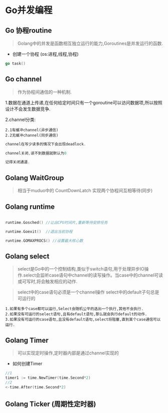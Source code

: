 # Go并发编程

## Go 协程routine
> Golang中的并发是函数相互独立运行的能力,Goroutines是并发运行的函数.

+ 创建一个协程 (os:进程,线程,协程)

```go
go task()
```

## Go channel
>作为协程间通信的一种机制.

1.数据在通道上传递,在任何给定时间只有一个goroutine可以访问数据项,所以按照设计不会发生数据竞争.


2.channel分类:


    2.1有缓冲channel(异步通信)
    2.2无缓冲channel(同步通信)

```go
channel在写少读多的情况下会出现deadlock.

channel关闭,读不到数据就默认为0

记得关闭通道.
```


## Golang WaitGroup

> 相当于muduo中的 CountDownLatch
> 实现两个协程间互相等待(同步)


## Golang runtime

```go

runtime.Gosched() //让出CPU时间片,重新等待安排任务

runtime.Goexit()  //退出当前协程

runtime.GOMAXPROCS() //设置最大核心数

```


## Golang select

> select是Go中的一个控制结构,类似于switch语句,用于处理异步IO操作.select会监听case语句中channel的读写操作。当case中的channel可读或可写时,将会触发相应的动作.

> select中的case语句必须是一个channel操作
> select中的default子句总是可运行的

```
1.如果有多个case都可以运行,Select会随机公平的选出一个执行,其他不会执行.
2.如果没有可运行的select语句,且有default语句,那么就会执行default的动作.
3.如果没有可运行的case语句,且没有default语句,select将阻塞,直到某个case通信可以运行.

```

## Golang Timer

> 可以实现定时操作,定时器内部是通过channel实现的

+ 如何创建Timer

```go
//1
timer1 := time.NewTimer(time.Second*2)
//2
<-time.After(time.Second*2)

```

## Golang Ticker (周期性定时器)


